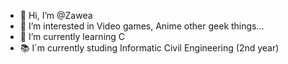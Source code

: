 - 👋 Hi, I’m @Zawea
- 👀 I’m interested in Video games, Anime other geek things...
- 🌱 I’m currently learning C 
- 📚 I´m currently studing Informatic Civil Engineering (2nd year)

<!---
Zawea/Zawea is a ✨ special ✨ repository because its `README.md` (this file) appears on your GitHub profile.
You can click the Preview link to take a look at your changes.
--->
